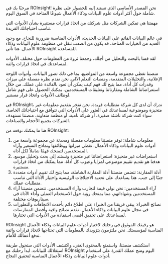 مرحبًا بك في ROInsight\! نحن المصدر الأساسي الذي تستند إليه للحصول على نظرة شاملة حول أكثر أدوات علوم البيانات وذكاء الأعمال شيوعًا المتاحة في السوق اليوم\.

مهمتنا هي تمكين الشركات مثل شركتك من اتخاذ قرارات مستنيرة بشأن الأدوات التي تناسب احتياجاتك الفريدة\.

في عالم البيانات القائم على البيانات الحديث، الأدوات المناسبة ضرورية للنجاح\. مع وجود العديد من الخيارات المتاحة، قد يكون من الصعب تنقل في منظومة علوم البيانات وذكاء الأعمال\. هنا تأتي ROInsight للمساعدة\.

لقد قمنا بالبحث والتحليل من أجلك، وجمعنا ثروة من المعلومات حول مختلف الأدوات لمساعدتك في اتخاذ قرارات واثقة\.

منصتنا تغطي مجموعة واسعة من المواضيع، بما في ذلك تصور البيانات، وأدوات اللوحة الإعلانية، والتحليلات المتقدمة، ومنصات التعلم الآلي\. نحن نقدم نظرة مفصلة على ميزات وقدرات كل أداة، مما يتيح لك فهم كيف يمكن أن تعود بالفائدة على عملك\. من خلال استعراضاتنا الشاملة ومقارناتنا وتعليقات المستخدمين، يمكنك الحصول على فهم شامل لوظائف الأدوات واتخاذ قرار مستنير\.

في ROInsight، ندرك أن لدى كل شركة متطلبات فريدة\. نحن نفخر بتقديم معلومات غير متحيزة وموضوعية لمساعدتك في العثور على الأدوات التي تتوافق مع احتياجاتك الخاصة\. سواء كنت شركة ناشئة صغيرة، أو شركة نامية، أو منظمة متعاونة، منصتنا تستهدف الشركات بجميع الأحجام والصناعات\.

هنا ما يمكنك توقعه من ROInsight:

1. معلومات شاملة: توفر منصتنا معلومات مفصلة ومحدثة عن مجموعة واسعة من أدوات علوم البيانات وذكاء الأعمال\. نغطي ميزاتها ووظائفها ونماذج التسعير وآراء المستخدمين لتمنحك فهمًا شاملاً لكل أداة\.
2. استعراضات غير متحيزة: استعراضاتنا غير متحيزة وتستند إلى بحث وتحليل موسع\. هدفنا هو تقديم تقييم موضوعي لمزايا وعيوب كل أداة، مما يمكنك من اتخاذ قرارات مستنيرة\.
3. أدلة المقارنة: تتضمن منصتنا أدلة المقارنة الشاملة، مما يتيح لك تقييم أدوات متعددة جنبًا إلى جنب\. هذا يساعدك على تحديد الاختلافات الرئيسية واختيار الأداة التي تناسب متطلبات عملك\.
4. آراء المستخدمين: نحن نولي قيمة لتجارب وآراء المستخدمين\. تتضمن منصتنا آراء المستخدمين وشهاداتهم، مما يمنحك رؤية حول الاستخدام العملي وأداء الأداة في سيناريوهات مختلفة\.
5. نصائح الخبراء: يبقى فريقنا من الخبراء على اطلاع دائم بأحدث الاتجاهات والتطورات في مجال علوم البيانات وذكاء الأعمال\. نقدم نصائح وافية وأفضل الممارسات لمساعدتك على تحقيق أقصى استفادة من الأدوات التي تختارها\.

ROInsight هو رفيقك الموثوق في رحلتك لاختيار أدوات علوم البيانات وذكاء الأعمال المناسبة لمؤسستك\. نحن ملتزمون بتزويدك بالمعلومات التي تحتاجها لاتخاذ قرارات واثقة تدفع أعمالك للأمام\.

استكشف منصتنا، واستمتع بالمحتوى الغني، واكتشف الأدوات التي ستحول طريقة استغلالك للبيانات\. ابدأ رحلتك مع ROInsight اليوم ومنح عملك القدرة على استخدام أدوات علوم البيانات وذكاء الأعمال المناسبة لتحقيق النجاح\.

